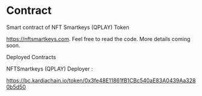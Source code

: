 # Contract
Smart contract of NFT Smartkeys (QPLAY) Token

https://nftsmartkeys.com. Feel free to read the code. More details coming soon.

Deployed Contracts

NFTSmartkeys (QPLAY) Deployer :

https://bc.kardiachain.io/token/0x3fe48E11861fB1CBc540aE83A0439Aa3280b5d50
